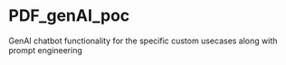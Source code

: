 # PDF_genAI_poc
GenAI chatbot functionality for the specific custom usecases along with prompt engineering
